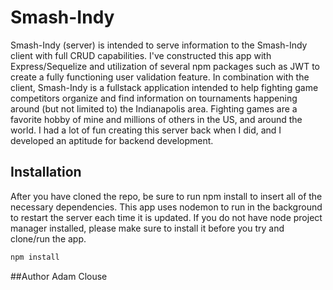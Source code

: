 # Smash-Indy

Smash-Indy (server) is intended to serve information to the Smash-Indy client with full CRUD capabilities. I've constructed this app with Express/Sequelize and utilization of several
npm packages such as JWT to create a fully functioning user validation feature. In combination with the client, Smash-Indy is a fullstack application intended to help fighting game
competitors organize and find information on tournaments happening around (but not limited to) the Indianapolis area. Fighting games are a favorite hobby of mine and millions
of others in the US, and around the world. I had a lot of fun creating this server back when I did, and I developed an aptitude for backend development. 


## Installation

After you have cloned the repo, be sure to run npm install to insert all of the necessary dependencies. This app uses nodemon to run in the background to restart the server
each time it is updated. If you do not have node project manager installed, please make sure to install it before you try and clone/run the app.

```bash
npm install
```

##Author
Adam Clouse
